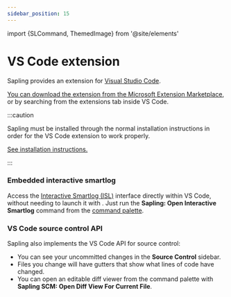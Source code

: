 ```yaml
---
sidebar_position: 15
---
```


import {SLCommand, ThemedImage} from '@site/elements'

# VS Code extension

Sapling provides an extension for [Visual Studio Code](https://code.visualstudio.com/).

[You can download the extension from the Microsoft Extension Marketplace](https://marketplace.visualstudio.com/items?itemName=meta.sapling-scm), or by searching from the extensions tab inside VS Code.

:::caution

Sapling must be installed through the normal installation instructions in order for
the VS Code extension to work properly.

[See installation instructions.](/docs/introduction/installation.md)

:::

<ThemedImage alt="ISL in VS Code" light="/img/isl/vscode_light.png" dark="/img/isl/vscode_dark.png" />


### Embedded interactive smartlog
Access the [Interactive Smartlog (ISL)](/docs/addons/isl.md) interface directly within VS Code,
without needing to launch it with <SLCommand name="web" />.
Just run the **Sapling: Open Interactive Smartlog** command from the [command palette](https://code.visualstudio.com/docs/getstarted/userinterface#_command-palette).

### VS Code source control API

Sapling also implements the VS Code API for source control:
- You can see your uncommitted changes in the **Source Control** sidebar.
- Files you change will have gutters that show what lines of code have changed.
- You can open an editable diff viewer from the command palette with
**Sapling SCM: Open Diff View For Current File**.
